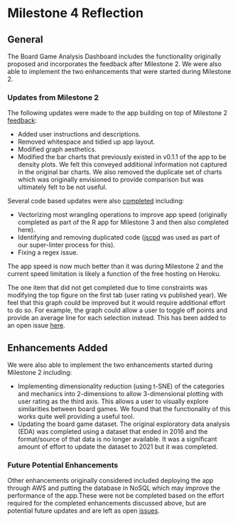 # Milestone 4 Reflection

## General

The Board Game Analysis Dashboard includes the functionality originally proposed and incorporates the feedback after Milestone 2. We were also able to implement the two enhancements that were started during Milestone 2.

### Updates from Milestone 2

The following updates were made to the app building on top of Milestone 2 [feedback](https://github.com/ubco-mds-2020-labs/dashboard-project-group14/issues/34):

- Added user instructions and descriptions.
- Removed whitespace and tidied up app layout.
- Modified graph aesthetics.
- Modified the bar charts that previously existed in v0.1.1 of the app to be density plots. We felt this conveyed additional information not captured in the original bar charts. We also removed the duplicate set of charts which was originally envisioned to provide comparison but was ultimately felt to be not useful.

Several code based updates were also [completed](https://github.com/ubco-mds-2020-labs/dashboard-project-group14/issues/35) including:

- Vectorizing most wrangling operations to improve app speed (originally completed as part of the R app for Milestone 3 and then also completed here).
- Identifying and removing duplicated code ([jscpd](https://github.com/kucherenko/jscpd) was used as part of our super-linter process for this).
- Fixing a regex issue.

The app speed is now much better than it was during Milestone 2 and the current speed limitation is likely a function of the free hosting on Heroku.

The one item that did not get completed due to time constraints was modifying the top figure on the first tab (user rating vs published year). We feel that this graph could be improved but it would require additional effort to do so. For example, the graph could allow a user to toggle off points and provide an average line for each selection instead. This has been added to an open issue [here](https://github.com/ubco-mds-2020-labs/dashboard-project-group14/issues/69).

## Enhancements Added

We were also able to implement the two enhancements started during Milestone 2 including:

- Implementing dimensionality reduction (using t-SNE) of the categories and mechanics into 2-dimensions to allow 3-dimensional plotting with user rating as the third axis. This allows a user to visually explore similarities between board games. We found that the functionality of this works quite well providing a useful tool.
- Updating the board game dataset. The original exploratory data analysis (EDA) was completed using a dataset that ended in 2016 and the format/source of that data is no longer available. It was a significant amount of effort to update the dataset to 2021 but it was completed.

### Future Potential Enhancements

Other enhancements originally considered included deploying the app through AWS and putting the database in NoSQL which may improve the performance of the app.These were not be completed based on the effort required for the completed enhancements discussed above, but are potential future updates and are left as open [issues](https://github.com/ubco-mds-2020-labs/dashboard-project-group14/issues).

